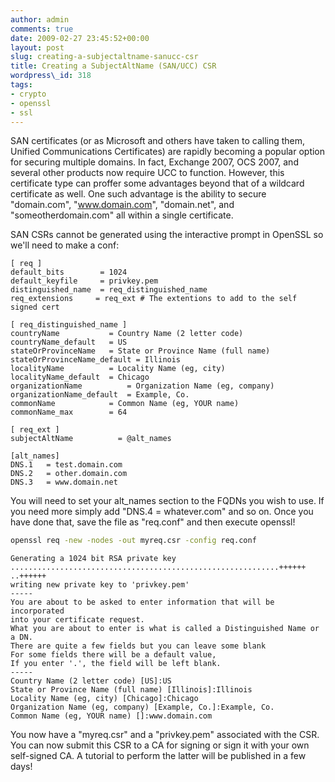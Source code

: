 ```yaml
---
author: admin
comments: true
date: 2009-02-27 23:45:52+00:00
layout: post
slug: creating-a-subjectaltname-sanucc-csr
title: Creating a SubjectAltName (SAN/UCC) CSR
wordpress\_id: 318
tags:
- crypto
- openssl
- ssl
---
```


SAN certificates (or as Microsoft and others have taken to calling them, Unified Communications Certificates) are rapidly becoming a popular option for securing multiple domains.  In fact, Exchange 2007, OCS 2007, and several other products now require UCC to function.  However, this certificate type can proffer some advantages beyond that of a wildcard certificate as well.  One such advantage is the ability to secure "domain.com", "www.domain.com", "domain.net", and "someotherdomain.com" all within a single certificate.

SAN CSRs cannot be generated using the interactive prompt in OpenSSL so we'll need to make a conf:

```
[ req ]
default_bits        = 1024
default_keyfile     = privkey.pem
distinguished_name  = req_distinguished_name
req_extensions     = req_ext # The extentions to add to the self signed cert

[ req_distinguished_name ]
countryName           = Country Name (2 letter code)
countryName_default   = US
stateOrProvinceName   = State or Province Name (full name)
stateOrProvinceName_default = Illinois
localityName          = Locality Name (eg, city)
localityName_default  = Chicago
organizationName          = Organization Name (eg, company)
organizationName_default  = Example, Co.
commonName            = Common Name (eg, YOUR name)
commonName_max        = 64

[ req_ext ]
subjectAltName          = @alt_names

[alt_names]
DNS.1   = test.domain.com
DNS.2   = other.domain.com
DNS.3   = www.domain.net
```

You will need to set your alt\_names section to the FQDNs you wish to use.  If you need more simply add "DNS.4 = whatever.com" and so on.  Once you have done that, save the file as "req.conf" and then execute openssl!

```bash
openssl req -new -nodes -out myreq.csr -config req.conf
```


```
Generating a 1024 bit RSA private key
............................................................++++++
..++++++
writing new private key to 'privkey.pem'
-----
You are about to be asked to enter information that will be incorporated
into your certificate request.
What you are about to enter is what is called a Distinguished Name or a DN.
There are quite a few fields but you can leave some blank
For some fields there will be a default value,
If you enter '.', the field will be left blank.
-----
Country Name (2 letter code) [US]:US
State or Province Name (full name) [Illinois]:Illinois
Locality Name (eg, city) [Chicago]:Chicago
Organization Name (eg, company) [Example, Co.]:Example, Co.
Common Name (eg, YOUR name) []:www.domain.com
```

You now have a "myreq.csr" and a "privkey.pem" associated with the CSR.  You can now submit this CSR to a CA for signing or sign it with your own self-signed CA.  A tutorial to perform the latter will be published in a few days!
